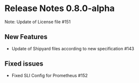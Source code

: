 # Release Notes 0.8.0-alpha

Note: Update of License file #151

## New Features

- Update of Shipyard files according to new specification #143

## Fixed issues

- Fixed SLI Config for Prometheus #152

